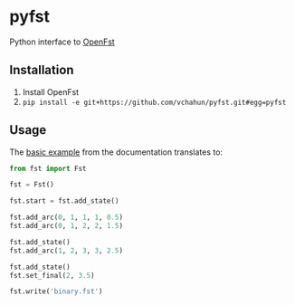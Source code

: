 # pyfst

Python interface to [OpenFst](http://openfst.org)

## Installation

1. Install OpenFst
2. `pip install -e git+https://github.com/vchahun/pyfst.git#egg=pyfst`

## Usage

The [basic example](http://www.openfst.org/twiki/bin/view/FST/FstQuickTour#CreatingFsts) from the documentation translates to:

```python
from fst import Fst

fst = Fst()

fst.start = fst.add_state()

fst.add_arc(0, 1, 1, 1, 0.5)
fst.add_arc(0, 1, 2, 2, 1.5)

fst.add_state()
fst.add_arc(1, 2, 3, 3, 2.5)

fst.add_state()
fst.set_final(2, 3.5)

fst.write('binary.fst')
```
